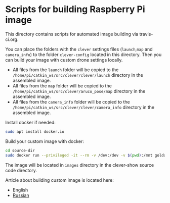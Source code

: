 # Scripts for building Raspberry Pi image

This directory contains scripts for automated image building via travis-ci.org.

You can place the folders with the `clever` settings files (`launch`,`map` and `camera_info`) to the folder `clever-config` located in this directory. Then you can build your image with custom drone settings locally.

* All files from the `launch` folder will be copied to the `/home/pi/catkin_ws/src/clever/clever/launch` directory in the assembled image.
* All files from the `map` folder will be copied to the `/home/pi/catkin_ws/src/clever/aruco_pose/map` directory in the assembled image.
* All files from the `camera_info` folder will be copied to the `/home/pi/catkin_ws/src/clever/clever/camera_info` directory in the assembled image.

Install docker if needed:

```bash
sudo apt install docker.io
```

Build your custom image with docker:

```bash
cd source-dir
sudo docker run --privileged -it --rm -v /dev:/dev -v $(pwd):/mnt goldarte/img-tool:v0.5
```

The image will be located in `images` directory in the clever-show source code directory.

Article about building custom image is located here:
* English
* [Russian](../docs/ru/image-building.md)
